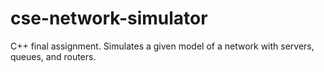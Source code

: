 # cse-network-simulator
C++ final assignment. Simulates a given model of a network with servers, queues, and routers.
